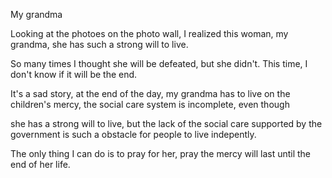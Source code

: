My grandma

Looking at the photoes on the photo wall, I realized this woman, my grandma, she has such a strong will to live.

So many times I thought she will be defeated, but she didn't. This time, I don't know if it will be the end.

It's a sad story, at the end of the day, my grandma has to live on the children's mercy, the social care system is incomplete, even though 

she has a strong will to live, but the lack of the social care supported by the government is such a obstacle for people to live indepently.

The only thing I can do is to pray for her, pray the mercy will last until the end of her life.
